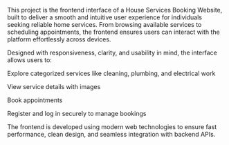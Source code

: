 This project is the frontend interface of a House Services Booking Website, built to deliver a smooth and intuitive user experience for individuals seeking reliable home services. From browsing available services to scheduling appointments, the frontend ensures users can interact with the platform effortlessly across devices.

Designed with responsiveness, clarity, and usability in mind, the interface allows users to:
 
Explore categorized services like cleaning, plumbing, and electrical work

View service details with images

Book appointments 

Register and log in securely to manage bookings

The frontend is developed using modern web technologies to ensure fast performance, clean design, and seamless integration with backend APIs.

